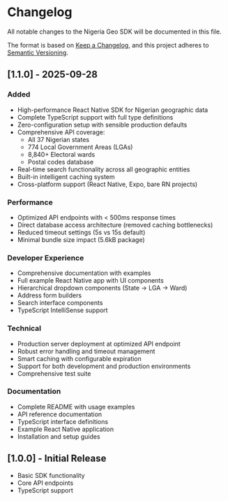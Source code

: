 # Changelog

All notable changes to the Nigeria Geo SDK will be documented in this file.

The format is based on [Keep a Changelog](https://keepachangelog.com/en/1.0.0/),
and this project adheres to [Semantic Versioning](https://semver.org/spec/v2.0.0.html).

## [1.1.0] - 2025-09-28

### Added
- High-performance React Native SDK for Nigerian geographic data
- Complete TypeScript support with full type definitions
- Zero-configuration setup with sensible production defaults
- Comprehensive API coverage:
  - All 37 Nigerian states
  - 774 Local Government Areas (LGAs) 
  - 8,840+ Electoral wards
  - Postal codes database
- Real-time search functionality across all geographic entities
- Built-in intelligent caching system
- Cross-platform support (React Native, Expo, bare RN projects)

### Performance
- Optimized API endpoints with < 500ms response times
- Direct database access architecture (removed caching bottlenecks)
- Reduced timeout settings (5s vs 15s default)
- Minimal bundle size impact (5.6kB package)

### Developer Experience
- Comprehensive documentation with examples
- Full example React Native app with UI components
- Hierarchical dropdown components (State → LGA → Ward)
- Address form builders
- Search interface components
- TypeScript IntelliSense support

### Technical
- Production server deployment at optimized API endpoint
- Robust error handling and timeout management
- Smart caching with configurable expiration
- Support for both development and production environments
- Comprehensive test suite

### Documentation
- Complete README with usage examples
- API reference documentation
- TypeScript interface definitions
- Example React Native application
- Installation and setup guides

## [1.0.0] - Initial Release
- Basic SDK functionality
- Core API endpoints
- TypeScript support